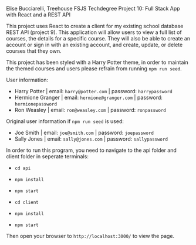 Elise Bucciarelli, Treehouse FSJS Techdegree Project 10: Full Stack App with React and a REST API

This project uses React to create a client for my existing school database REST API (project 9). This application will allow users to view a full list of courses, the details for a specific course. They will also be able to create an account or sign in with an existing account, and create, update, or delete courses that they own.

This project has been styled with a Harry Potter theme, in order to maintain the themed courses and users please refrain from running `npm run seed`. 

User information:
- Harry Potter | email: `harry@potter.com` | password: `harrypassword`
- Hermione Granger | email: `hermione@granger.com` | password: `hermionepassword`
- Ron Weasley | email: `ron@weasley.com` | password: `ronpassword`

Original user information if `npm run seed` is used:
- Joe Smith | email: `joe@smith.com` | password: `joepassword`
- Sally Jones | email: `sally@jones.com` | password: `sallypassword`

In order to run this program, you need to navigate to the api folder and client folder in seperate terminals:
- `cd api`
- `npm install` 
- `npm start`

- `cd client`
- `npm install`
- `npm start`

Then open your browser to `http://localhost:3000/` to view the page.
